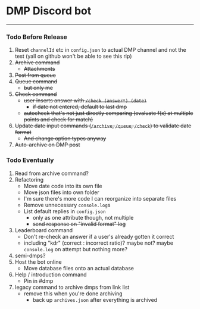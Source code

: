 # DMP Discord bot

---
### Todo Before Release
1. Reset `channelId` etc in `config.json` to actual DMP channel and not the test (yall on github won't be able to see this rip)
2. ~~Archive command~~
    * ~~Attachments~~
3. ~~Post from queue~~
4. ~~Queue command~~
    * ~~but only me~~
5. ~~Check command~~
    * ~~user inserts answer with `/check (answer*) (date)`~~
      * ~~if date not entered, default to last dmp~~
    * ~~autocheck that's not just directly comparing (evaluate f(x) at multiple points and check for match)~~
6. ~~Update date input commands (`/archive`, `/queue`, `/check`) to validate date format~~
    * ~~And change option types anyway~~
7. ~~Auto-archive on DMP post~~

### Todo Eventually
1. Read from archive command?
2. Refactoring
    * Move date code into its own file
    * Move json files into own folder
    * I'm sure there's more code I can reorganize into separate files
    * Remove unnecessary `console.log`s
    * List default replies in `config.json`
      * only as one attribute though, not multiple
      * ~~send response on "invalid format" log~~
3. Leaderboard command
    * Don't re-check an answer if a user's already gotten it correct
    * including "kdr" (correct : incorrect ratio)? maybe not? maybe `console.log` on attempt but nothing more?
4. semi-dmps?
5. Host the bot online
    * Move database files onto an actual database
6. Help / introduction command
    * Pin in #dmp
7. legacy command to archive dmps from link list
    * remove this when you're done archiving
      * back up `archives.json` after everything is archived